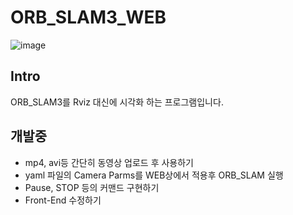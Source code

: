 # ORB_SLAM3_WEB
![image](https://github.com/YDongHyun/ORB_SLAM3_WEB/assets/80799025/bc244e15-e104-45fa-9691-b921750628c6)

## Intro
ORB_SLAM3를 Rviz 대신에 시각화 하는 프로그램입니다.

## 개발중
- mp4, avi등 간단히 동영상 업로드 후 사용하기
- yaml 파일의 Camera Parms를 WEB상에서 적용후 ORB_SLAM 실행
- Pause, STOP 등의 커맨드 구현하기
- Front-End 수정하기

